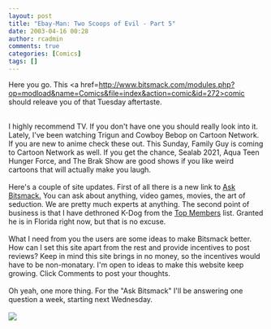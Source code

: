 ```yaml
---
layout: post
title: "Ebay-Man: Two Scoops of Evil - Part 5"
date: 2003-04-16 00:28
author: rcadmin
comments: true
categories: [Comics]
tags: []
---
```

Here you go. This <a href=http://www.bitsmack.com/modules.php?op=modload&name=Comics&file=index&action=comic&id=272>comic</a> should releave you of that Tuesday aftertaste.
<br />

<br />
I highly recommend TV. If you don't have one you should really look into it. Lately, I've been watching Trigun and Cowboy Bebop on Cartoon Network. If you are new to anime check these out. This Sunday, Family Guy is coming to Cartoon Network as well. If you get the chance, Sealab 2021, Aqua Teen Hunger Force, and The Brak Show are good shows if you like weird cartoons that will actually make you laugh.
<br />

<br />
Here's a couple of site updates. First of all there is a new link to <a href=http://www.bitsmack.com/modules.php?op=modload&name=FAQ&file=index>Ask Bitsmack.</a> You can ask about anything, video games, movies, the art of seduction. We are pretty much experts at anything. The second point of business is that I have dethroned K-Dog from the <a href=http://www.bitsmack.com/modules.php?op=modload&name=Game_Ratings&file=index&action=topmembers>Top Members</a> list. Granted he is in Florida right now, but that is no excuse. 
<br />

<br />
What I need from you the users are some ideas to make Bitsmack better. How can I set this site apart from the rest and provide incentives to post reviews? Keep in mind this site brings in no money, so the incentives would have to be non-monatary. I'm open to ideas to make this website keep growing. Click Comments to post your thoughts.
<br />

<br />
Oh yeah, one more thing. For the "Ask Bitsmack" I'll be answering one question a week, starting next Wednesday.<Br><br><!--more--><img src='http://dl.bitsmack.com/comics/20030416.gif'   />
